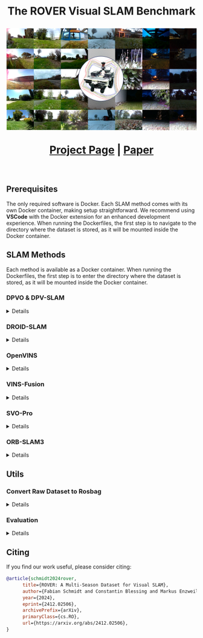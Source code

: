 <h1 align="center">
  The ROVER Visual SLAM Benchmark

  ![Cover Figure](assets/cover-figure.png)
  
  [Project Page](https://iis-esslingen.github.io/rover/) | [Paper](https://arxiv.org/pdf/2412.02506) 
</h1>

<br>

## Prerequisites
The only required software is Docker. Each SLAM method comes with its own Docker container, making setup straightforward. We recommend using **VSCode** with the Docker extension for an enhanced development experience.
When running the Dockerfiles, the first step is to navigate to the directory where the dataset is stored, as it will be mounted inside the Docker container.

## SLAM Methods
Each method is available as a Docker container. When running the Dockerfiles, the first step is to enter the directory where the dataset is stored, as it will be mounted inside the Docker container.

### DPVO & DPV-SLAM

<details>

We are using [our fork](https://github.com/iis-esslingen/DPV-SLAM) of the official [DPVO / DPV-SLAM](https://github.com/princeton-vl/DPVO) implementation. 
  
**Note:** The container currently does not support visualization.

To run the application and evaluation:

```bash
python evaluate_rover \
    --base_data_path /garden_small/2023-08-18 \
    --ground_truth_path /garden_small/2023-08-18/ground_truth.txt \
    --output_path ./rover_trajectories \
    --cameras d435i t265 pi_cam \
    --trials 5
```

To enable Loop Closing for DPV-SLAM, add the argument: ```--opts LOOP_CLOSURE True```.

</details> 

### DROID-SLAM

<details>

We are using [our fork](https://github.com/iis-esslingen/DROID-SLAM) of the official [DROID-SLAM](https://github.com/princeton-vl/DROID-SLAM) implementation. 

Separate scripts are provided for each camera in the ```DROID-SLAM/evaluation_scripts``` folder.

To run the application and evaluation:

```bash
python evaluation_scripts/test_rover_d435i.py \
    --data_path /garden_small/2023-08-18 \
    --ground_truth_path /garden_small/2023-08-18/ground_truth.txt \
    --output_path ./rover_trajectories
```

To test DROID-SLAM in RGBD mode (Camera D435i), add the flag ```--depth```, for Stereo mode (Camera T265) add ```--stereo```.

</details>

### OpenVINS

<details>

We are using [our fork](https://github.com/iis-esslingen/OpenVINS) of the official [OpenVINS](https://github.com/rpng/open_vins) implementation. 

To launch the application:

```bash
roslaunch ov_msckf <launch_file> \
    do_bag:=<do_bag> bag:=<bag> \
    do_save_traj:=<do_save_traj> \
    traj_file_name:=<traj_file_name>
```

#### Parameters:

- `launch_file`: Specifies the launch file to use. Choices include:
    - `"rover_mono-inertial_d435i_external.launch"`
    - `"rover_mono-inertial_d435i_internal.launch"`
    - `"rover_mono-inertial_pi-cam-02_external.launch"`
    - `"rover_mono-inertial_t265_external.launch"`
    - `"rover_mono-inertial_t265_internal.launch"`
    - `"rover_stereo-inertial_t265_external.launch"`
    - `"rover_stereo-inertial_t265_internal.launch"`

- `do_bag`: *(Optional)* Specifies whether to replay a bag. Set to either:
    - `"true"`: To replay a bag.
    - `"false"`: To not replay a bag.

- `bag`: *(Optional)* Specifies the path to the rosbag file.

- `do_save_traj`: *(Optional)* Specifies whether to save a predicted trajectory. Set to either:
    - `"true"`: To save the trajectory.
    - `"false"`: To not save the trajectory.

- `traj_file_name`: *(Optional)* Specifies the file path where the estimated trajectory should be saved.

</details>

### VINS-Fusion

<details>

We are using [our fork](https://github.com/iis-esslingen/VINS-Fusion) of the official [VINS-Fusion](https://github.com/HKUST-Aerial-Robotics/VINS-Fusion) implementation. 

To launch the application:

```bash
roslaunch vins <launch_file> \
    do_bag:=<do_bag> bag:=<bag> \
    do_save_traj:=<do_save_traj> \
    traj_file_name:=<traj_file_name> \
    do_lc:=<enable_loop_closing>
```

#### Parameters:

- `launch_file`: Specifies the launch file to use. Choices include:
    - `"rover_mono-inertial_d435i_external.launch"`
    - `"rover_mono-inertial_d435i_internal.launch"`
    - `"rover_mono-inertial_pi-cam-02_external.launch"`
    - `"rover_mono-inertial_t265_external.launch"`
    - `"rover_mono-inertial_t265_internal.launch"`
    - `"rover_stereo_t265.launch"`
    - `"rover_stereo-inertial_t265_external.launch"`
    - `"rover_stereo-inertial_t265_internal.launch"`

- `do_bag`: *(Optional)* Specifies whether to replay a bag. Set to either:
    - `"true"`: To replay a bag.
    - `"false"`: To not replay a bag.

- `bag`: *(Optional)* Specifies the path to the rosbag file.

- `do_save_traj`: *(Optional)* Specifies whether to save a predicted trajectory. Set to either:
    - `"true"`: To save the trajectory.
    - `"false"`: To not save the trajectory.

- `traj_file_name`: *(Optional)* Specifies the file path where the estimated trajectory should be saved.

- `do_lc`: *(Optional)* Specifies whether to enable loop closing. Set to either:
    - `"true"`: To enable loop closing.
    - `"false"`: To disable loop closing.

</details>

### SVO-Pro

<details>

We are using [our fork](https://github.com/iis-esslingen/SVO-Pro) of the official [SVO-Pro](https://github.com/uzh-rpg/rpg_svo_pro_open) implementation. 

To launch the application:

```bash
roslaunch svo_ros <launch_file> \
    do_bag:=<do_bag> bag:=<bag> \
    do_save_traj:=<do_save_traj> \
    traj_file_name:=<traj_file_name> \
    do_lc:=<enable_loop_closing>
```

#### Parameters:

- `launch_file`: Specifies the launch file to use. Choices include:
    - `"rover_mono_d435i.launch"`
    - `"rover_mono_pi-cam-02.launch"`
    - `"rover_mono_t265.launch"`
    - `"rover_mono-inertial_d435i_external.launch"`
    - `"rover_mono-inertial_d435i_internal.launch"`
    - `"rover_mono-inertial_pi-cam-02_external.launch"`
    - `"rover_mono-inertial_t265_external.launch"`
    - `"rover_mono-inertial_t265_internal.launch"`
    - `"rover_stereo_t265.launch"`
    - `"rover_stereo-inertial_t265_external.launch"`
    - `"rover_stereo-inertial_t265_internal.launch"`

- `do_bag`: *(Optional)* Specifies whether to replay a bag. Set to either:
    - `"true"`: To replay a bag.
    - `"false"`: To not replay a bag.

- `bag`: *(Optional)* Specifies the path to the rosbag file.

- `do_save_traj`: *(Optional)* Specifies whether to save a predicted trajectory. Set to either:
    - `"true"`: To save the trajectory.
    - `"false"`: To not save the trajectory.

- `traj_file_name`: *(Optional)* Specifies the file path where the estimated trajectory should be saved.

- `do_lc`: *(Optional)* Specifies whether to enable loop closing. Set to either:
    - `"true"`: To enable loop closing.
    - `"false"`: To disable loop closing.

</details>

### ORB-SLAM3

<details>

We are using [our fork](https://github.com/iis-esslingen/ORB-SLAM3) of the [ORB-SLAM3 ROS Wrapper](https://github.com/thien94/orb_slam3_ros) implementation. 

To launch the application:

```bash
roslaunch orb_slam3_ros <launch_file> \
    do_bag:=<do_bag> bag:=<bag> \
    do_save_traj:=<do_save_traj> \
    traj_file_name:=<traj_file_name> \
    do_lc:=<enable_loop_closing>
```

#### Parameters:

- `launch_file`: Specifies the launch file to use. Choices include:
    - `"rover_mono_d435i.launch"`
    - `"rover_mono_pi-cam-02.launch"`
    - `"rover_mono_t265.launch"`
    - `"rover_mono-inertial_d435i_external.launch"`
    - `"rover_mono-inertial_d435i_internal.launch"`
    - `"rover_mono-inertial_pi-cam-02_external.launch"`
    - `"rover_mono-inertial_t265_external.launch"`
    - `"rover_mono-inertial_t265_internal.launch"`
    - `"rover_stereo_t265.launch"`
    - `"rover_stereo-inertial_t265_external.launch"`
    - `"rover_stereo-inertial_t265_internal.launch"`

- `do_bag`: *(Optional)* Specifies whether to replay a bag. Set to either:
    - `"true"`: To replay a bag.
    - `"false"`: To not replay a bag.

- `bag`: *(Optional)* Specifies the path to the rosbag file.

- `do_save_traj`: *(Optional)* Specifies whether to save a predicted trajectory. Set to either:
    - `"true"`: To save the trajectory.
    - `"false"`: To not save the trajectory.

- `traj_file_name`: *(Optional)* Specifies the file path where the estimated trajectory should be saved.

- `do_lc`: *(Optional)* Specifies whether to enable loop closing. Set to either:
    - `"true"`: To enable loop closing.
    - `"false"`: To disable loop closing.
 
</details>

## Utils

### Convert Raw Dataset to Rosbag

<details>

`raw_to_rosbag.py` is a Python script designed to convert raw sensor data into a ROS bag file. This tool is useful for working with robotics datasets, enabling streamlined integration with ROS-based tools and workflows.

The script supports various sensors and offers customization options through command-line arguments.

### Command Syntax

```bash
python raw_to_rosbag.py \
    --input_directory <input_directory> \
    --output_bag <output_bag> \
    --sensors <sensor_list> \
    [--imu_sync_strategy <imu_sync_strategy>]
```

| **Argument**            | **Type**      | **Required** | **Description**                                                                                                          |
|-------------------------|---------------|--------------|--------------------------------------------------------------------------------------------------------------------------|
| `input_directory`       | `str`         | Yes          | Path to the directory containing raw sensor data.                                                                         |
| `output_bag`            | `str`         | No           | Path to the output ROS bag file. Defaults to `<input_directory>/rosbag.bag`.                                              |
| `sensors`               | `list[str]`   | Yes          | List of sensors to include in the ROS bag. Choices are: `d435i`, `t265`, `pi_cam`, and `vn100`.                           |
| `imu_sync_strategy`     | `str`         | No           | IMU synchronization strategy. Choices are: `merge` (default), `downsampling`, or `upsampling`.                            |

The `--imu_sync_strategy` parameter defines how to synchronize IMU data from multiple sensors. The available options are:

- **merge (default)**: This strategy combines IMU data from multiple sources by fusing the accelerometer and gyrometer readings. It ensures that the data is aligned and integrated into a single stream.
  
- **downsampling**: This strategy reduces the frequency of IMU data to match the lowest rate among the available sensors. It can be useful when the sensors operate at different frequencies, and you want to ensure synchronization at a lower rate.

- **upsampling**: This strategy increases the frequency of IMU data to match the highest rate among the available sensors. It interpolates data to achieve a higher frequency, ensuring synchronization at the rate of the fastest sensor.

</details>

### Evaluation

<details>
  tbd.
</details>

## Citing
If you find our work useful, please consider citing:
```bibtex
@article{schmidt2024rover,
      title={ROVER: A Multi-Season Dataset for Visual SLAM}, 
      author={Fabian Schmidt and Constantin Blessing and Markus Enzweiler and Abhinav Valada},
      year={2024},
      eprint={2412.02506},
      archivePrefix={arXiv},
      primaryClass={cs.RO},
      url={https://arxiv.org/abs/2412.02506}, 
}
```
